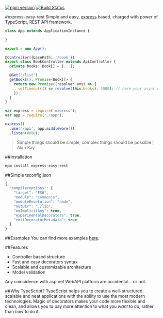 [![npm version](https://badge.fury.io/js/express-easy-rest.svg)](https://badge.fury.io/js/express-easy-rest) [![Build Status](https://travis-ci.org/Odrin/express-easy-rest.svg?branch=master)](https://travis-ci.org/Odrin/express-easy-rest)

#express-easy-rest
Simple and easy, [express](https://github.com/expressjs/express/) based, charged with power of TypeScript, REST API framework.

```TypeScript
class App extends ApplicationInstance {
  
}

export = new App();
```
```TypeScript
@Controller({basePath: '/book'})
export class BookController extends ApiController {
  private books: Book[] = [...];

  @Get('/list')
  getBooks(): Promise<Book[]> {
    return new Promise((resolve: any) => {
      setTimeout(() => resolve(this.books), 3000); // here your async db call or anything else
    });
  }
}
```
```JavaScript
var express = require('express');
var app = require('./app');

express()
  .use('/api', app.middleware())
  .listen(8000);
```
>Simple things should be simple, complex things should be possible | Alan Kay

##Installation
```bash
npm install express-easy-rest
```

##Simple tsconfig.json
```JavaScript
{
  "compilerOptions": {
    "target": "ES6",
    "module": "commonjs",
    "moduleResolution": "node",
    "outDir": "./lib",
    "noImplicitAny": true,
    "experimentalDecorators": true,
    "emitDecoratorMetadata": true
  }
}
```

##Examples
You can find more examples [here](src/example).

##Features
* Controller based structure
* Fast and easy decorators syntax
* Scalable and customizable architecture
* Model validation

Any coincidence with asp.net WebAPI platform are accidental... or not.

##Why TypeScript?
TypeScript helps you to create a well-structured, scalable and neat applications with the ability to use the most modern technologies.
Magic of decorators makes your code more flexible and clean, and allows you to pay more attention to what you *want* to do, rather than *how* to do it.
